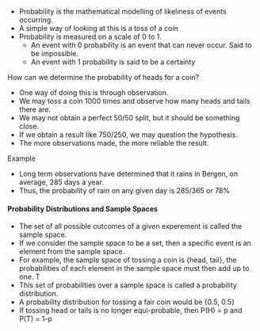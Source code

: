 - Probability is the mathematical modelling of likeliness of events occurring. 
- A simple way of looking at this is a toss of a coin
- Probability is measured on a scale of 0 to 1.
	- An event with 0 probability is an event that can never occur. Said to be impossible.
	- An event with 1 probability is said to be a certainty

How can we determine the probability of heads for a coin?

- One way of doing this is through observation. 
- We may toss a coin 1000 times and observe how many heads and tails there are.
- We may not obtain a perfect 50/50 split, but it should be something close. 
- If we obtain a result like 750/250, we may question the hypothesis. 
- The more observations made, the more reliable the result. 

Example

- Long term observations have determined that it rains in Bergen, on average, 285 days a year.
- Thus, the probability of rain on any given day is 285/365 or 78%


#### Probability Distributions and Sample Spaces

- The set of all possible outcomes of a given experement is called the sample space.
- If we consider the sample space to be a set, then a specific event is an element from the sample space.
- For example, the sample space of tossing a coin is {head, tail}, the probabilities of each element in the sample space must then add up to one. T
- This set of probabilities over a sample space is called a probability distribution. 
- A probability distribution for tossing a fair coin would be {0.5, 0.5}
- If tossing head or tails is no longer equi-probable, then P(H) = p and P(T) = 1-p


